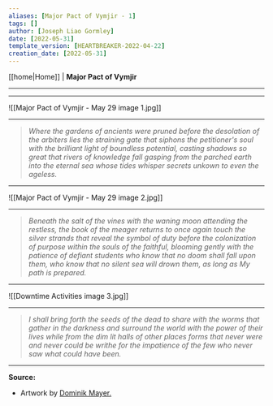 ```yaml
---
aliases: [Major Pact of Vymjir - 1]
tags: []
author: [Joseph Liao Gormley]
date: [2022-05-31]
template_version: [HEARTBREAKER-2022-04-22]
creation_date: [2022-05-31]
---
```

<!-- Home | Character Creation | -->
[[home|Home]] | **Major Pact of Vymjir**
___

> 

___
![[Major Pact of Vymjir - May 29 image 1.jpg]]
___
> *Where the gardens of ancients were pruned before the desolation of the arbiters lies the straining gate that siphons the petitioner's soul with the brilliant light of boundless potential, casting shadows so great that rivers of knowledge fall gasping from the parched earth into the eternal sea whose tides whisper secrets unkown to even the ageless.*
___
![[Major Pact of Vymjir - May 29 image 2.jpg]]
___
> *Beneath the salt of the vines with the waning moon attending the restless, the book of the meager returns to once again touch the silver strands that reveal the symbol of duty before the colonization of purpose within the souls of the faithful, blooming gently with the patience of defiant students who know that no doom shall fall upon them, who know that no silent sea will drown them, as long as My path is prepared.*
___
![[Downtime Activities image 3.jpg]]
___
> *I shall bring forth the seeds of the dead to share with the worms that gather in the darkness and surround the world with the power of their lives while from the dim lit halls of other places forms that never were and never could be writhe for the impatience of the few who never saw what could have been.*
___
**Source:**
- Artwork by [Dominik Mayer.](https://www.artstation.com/dtmayer)